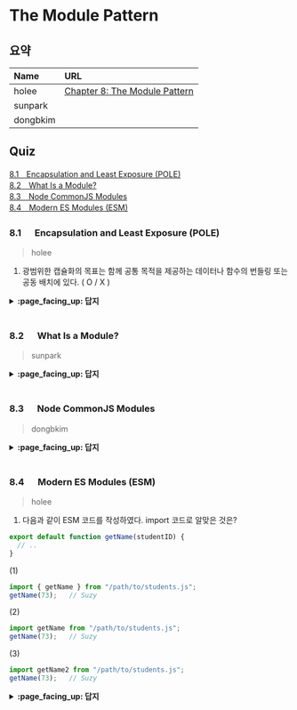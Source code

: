 # The Module Pattern

## 요약
| Name | URL |
|:---|:---|
| holee | [Chapter 8: The Module Pattern](https://github.com/hochan222/Everything-in-JavaScript/wiki/Chapter-8:-The-Module-Pattern) |
| sunpark |  |
| dongbkim |  |

## Quiz
[8.1　Encapsulation and Least Exposure (POLE)](#81---Encapsulation-and-Least-Exposure-POLE)<br>
[8.2　What Is a Module?](#82---What-Is-a-Module)<br>
[8.3　Node CommonJS Modules](#83---Node-CommonJS-Modules)<br>
[8.4　Modern ES Modules (ESM)](#84---Modern-ES-Modules-ESM)<br>

### 8.1 　  Encapsulation and Least Exposure (POLE)

> holee

1. 광범위한 캡슐화의 목표는 함께 공통 목적을 제공하는 데이터나 함수의 번들링 또는 공동 배치에 있다. ( O / X )

<details>
<summary> <b> :page_facing_up: 답지 </b>  </summary>
<div markdown="1">

1. 광범위한 캡슐화의 목표는 함께 공통 목적을 제공하는 데이터나 함수의 번들링 또는 공동 배치에 있다. ( **O** / X )

</div>
</details>
<br>

### 8.2 　  What Is a Module?

> sunpark

<details>
<summary> <b> :page_facing_up: 답지 </b>  </summary>
<div markdown="1">



</div>
</details>
<br>

### 8.3 　  Node CommonJS Modules

> dongbkim

<details>
<summary> <b> :page_facing_up: 답지 </b>  </summary>
<div markdown="1">



</div>
</details>
<br>

### 8.4 　  Modern ES Modules (ESM)

> holee

1. 다음과 같이 ESM 코드를 작성하였다. import 코드로 알맞은 것은?

```js
export default function getName(studentID) { 
  // ..
}
```

(1)
```js
import { getName } from "/path/to/students.js";
getName(73);   // Suzy
```

(2)
```js
import getName from "/path/to/students.js";
getName(73);   // Suzy
```

(3)
```js
import getName2 from "/path/to/students.js";
getName(73);   // Suzy
```
<details>
<summary> <b> :page_facing_up: 답지 </b>  </summary>
<div markdown="1">

1. 다음과 같이 ESM 코드를 작성하였다. import 코드로 알맞은 것은?

> (2), (3)
> [export default]: 파일 전체를 export하고 이름을 마음대로 정할 수 있다.
> [export 변수]: 해당 변수만 export하고 해당 변수명 그대로 가져와야한다.

</div>
</details>
<br>
